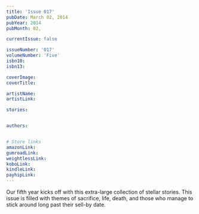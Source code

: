 ```yaml
---
title: 'Issue 017'
pubDate: March 02, 2014
pubYear: 2014
pubMonth: 02,

currentIssue: false

issueNumber: '017'
volumeNumber: 'Five'
isbn10:
isbn13:

coverImage:
coverTitle:

artistName:
artistLink:

stories: 


authors: 


# Store links
amazonLink: 
gumroadLink: 
weightlessLink: 
koboLink:
kindleLink: 
payhipLink: 
---
```

Our fifth year kicks off with this extra-large collection of stellar stories. This issue is filled with themes of sacrifice, life, death, and those who manage to stick around long past their sell-by date.
        